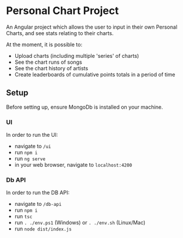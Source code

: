 # Personal Chart Project

An Angular project which allows the user to input in their own Personal Charts, and see stats relating to their charts.

At the moment, it is possible to:
- Upload charts (including multiple 'series' of charts)
- See the chart runs of songs
- See the chart history of artists
- Create leaderboards of cumulative points totals in a period of time

## Setup

Before setting up, ensure MongoDb is installed on your machine.

### UI
In order to run the UI:
- navigate to `/ui`
- run `npm i`
- run `ng serve`
- in your web browser, navigate to `localhost:4200`

### Db API
In order to run the DB API:
- navigate to `/db-api`
- run `npm i`
- run `tsc`
- run `. ./env.ps1` (Windows) or `. ./env.sh` (Linux/Mac)
- run `node dist/index.js`